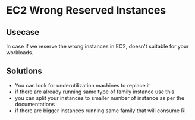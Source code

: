 # EC2 Wrong Reserved Instances

## Usecase

In case if we reserve the wrong instances in EC2, doesn't suitable for your workloads.

## Solutions

- You can look for underutilization machines to replace it
- if there are already running same type of family instance use this
- you can split your instances to smaller number of instance as per the documentations
- if there are bigger instances running same family that will consume RI
